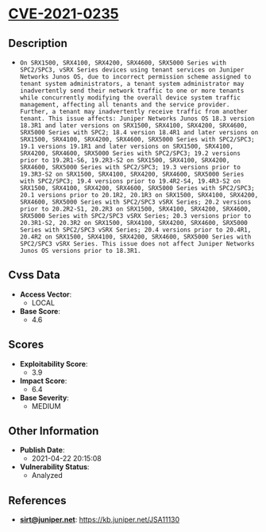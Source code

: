 
# [CVE-2021-0235](https://cve.mitre.org/cgi-bin/cvename.cgi?name=CVE-2021-0235)

## Description

- `On SRX1500, SRX4100, SRX4200, SRX4600, SRX5000 Series with SPC2/SPC3, vSRX Series devices using tenant services on Juniper Networks Junos OS, due to incorrect permission scheme assigned to tenant system administrators, a tenant system administrator may inadvertently send their network traffic to one or more tenants while concurrently modifying the overall device system traffic management, affecting all tenants and the service provider. Further, a tenant may inadvertently receive traffic from another tenant. This issue affects: Juniper Networks Junos OS 18.3 version 18.3R1 and later versions on SRX1500, SRX4100, SRX4200, SRX4600, SRX5000 Series with SPC2; 18.4 version 18.4R1 and later versions on SRX1500, SRX4100, SRX4200, SRX4600, SRX5000 Series with SPC2/SPC3; 19.1 versions 19.1R1 and later versions on SRX1500, SRX4100, SRX4200, SRX4600, SRX5000 Series with SPC2/SPC3; 19.2 versions prior to 19.2R1-S6, 19.2R3-S2 on SRX1500, SRX4100, SRX4200, SRX4600, SRX5000 Series with SPC2/SPC3; 19.3 versions prior to 19.3R3-S2 on SRX1500, SRX4100, SRX4200, SRX4600, SRX5000 Series with SPC2/SPC3; 19.4 versions prior to 19.4R2-S4, 19.4R3-S2 on SRX1500, SRX4100, SRX4200, SRX4600, SRX5000 Series with SPC2/SPC3; 20.1 versions prior to 20.1R2, 20.1R3 on SRX1500, SRX4100, SRX4200, SRX4600, SRX5000 Series with SPC2/SPC3 vSRX Series; 20.2 versions prior to 20.2R2-S1, 20.2R3 on SRX1500, SRX4100, SRX4200, SRX4600, SRX5000 Series with SPC2/SPC3 vSRX Series; 20.3 versions prior to 20.3R1-S2, 20.3R2 on SRX1500, SRX4100, SRX4200, SRX4600, SRX5000 Series with SPC2/SPC3 vSRX Series; 20.4 versions prior to 20.4R1, 20.4R2 on SRX1500, SRX4100, SRX4200, SRX4600, SRX5000 Series with SPC2/SPC3 vSRX Series. This issue does not affect Juniper Networks Junos OS versions prior to 18.3R1.`

## Cvss Data

- **Access Vector**:
  - LOCAL
- **Base Score**:
  - 4.6

## Scores

- **Exploitability Score**:
  - 3.9
- **Impact Score**:
  - 6.4
- **Base Severity**:
  - MEDIUM

## Other Information

- **Publish Date**:
  - 2021-04-22 20:15:08
- **Vulnerability Status**:
  - Analyzed

## References

- **sirt@juniper.net**: https://kb.juniper.net/JSA11130
